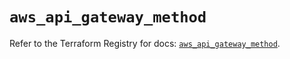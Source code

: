 # `aws_api_gateway_method`

Refer to the Terraform Registry for docs: [`aws_api_gateway_method`](https://registry.terraform.io/providers/hashicorp/aws/6.19.0/docs/resources/api_gateway_method).
